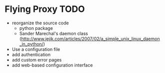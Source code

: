 Flying Proxy TODO
=================

 * reorganize the source code
    * python package
    * Sander Marechal's daemon class (http://www.jejik.com/articles/2007/02/a_simple_unix_linux_daemon_in_python/)
 * Use a configuration file
 * add authentication
 * add custom error pages
 * add web-based configuration interface
